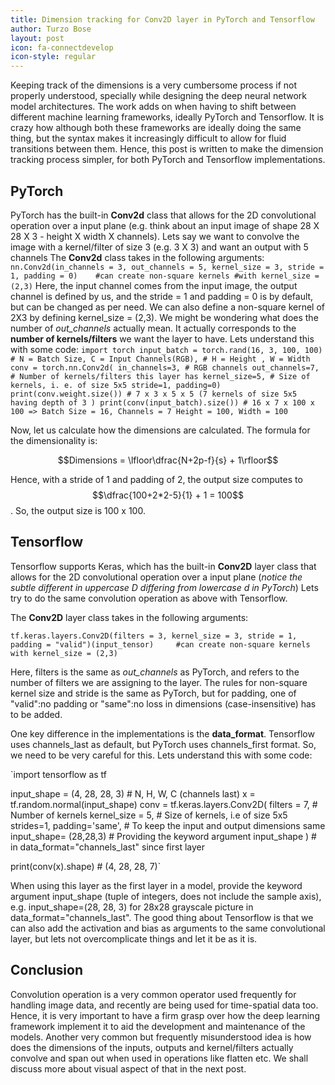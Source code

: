 ```yaml
---
title: Dimension tracking for Conv2D layer in PyTorch and Tensorflow
author: Turzo Bose
layout: post
icon: fa-connectdevelop
icon-style: regular
---
```

Keeping track of the dimensions is a very cumbersome process if not properly understood, specially while designing the deep neural network model architectures. The work adds on when having to shift between different machine learning frameworks, ideally PyTorch and Tensorflow. It is crazy how although both these frameworks are ideally doing the same thing, but the syntax makes it increasingly difficult to allow for fluid transitions between them. Hence, this post is written to make the dimension tracking process simpler, for both PyTorch and Tensorflow implementations.

## PyTorch

PyTorch has the built-in **Conv2d** class that allows for the 2D convolutional operation over a input plane (e.g. think about an input image of shape 28 X 28 X 3 - height X width X channels).
Lets say we want to convolve the image with a kernel/filter of size 3 (e.g. 3 X 3) and want an output with 5 channels
The **Conv2d** class takes in the following arguments:
`nn.Conv2d(in_channels = 3, out_channels = 5, kernel_size = 3,
          stride = 1, padding = 0)    #can create non-square kernels
                                      #with kernel_size = (2,3)`
Here, the input channel comes from the input image, the output channel is defined by us, and the stride = 1 and padding = 0 is by default, but can be changed as per need. We can also define a non-square kernel of 2X3 by defining kernel_size = (2,3).
We might be wondering what does the number of *out_channels* actually mean. It actually corresponds to the **number of kernels/filters** we want the layer to have. Lets understand this with some code:
`import torch
input_batch = torch.rand(16, 3, 100, 100) # N = Batch Size, C = Input Channels(RGB),
                                    # H = Height , W = Width
conv = torch.nn.Conv2d(
		in_channels=3, # RGB channels
		out_channels=7, # Number of kernels/filters this layer has
		kernel_size=5, # Size of kernels, i. e. of size 5x5
		stride=1,
		padding=0)
print(conv.weight.size()) # 7 x 3 x 5 x 5 (7 kernels of size 5x5 having depth of 3 )
print(conv(input_batch).size()) # 16 x 7 x 100 x 100 => Batch Size = 16, Channels = 7
                                                        Height = 100, Width = 100`

Now, let us calculate how the dimensions are calculated. The formula for the dimensionality is:

$$Dimensions = \lfloor\dfrac{N+2p-f}{s} + 1\rfloor$$

Hence, with a stride of 1 and padding of 2, the output size computes to $$\dfrac{100+2*2-5}{1} + 1 = 100$$. So, the output size is 100 x 100.

## Tensorflow

Tensorflow supports Keras, which has the built-in **Conv2D** layer class that allows for the 2D convolutional operation over a input plane (*notice the subtle different in uppercase D differing from lowercase d in PyTorch*)
Lets try to do the same convolution operation as above with Tensorflow.

The **Conv2D** layer class takes in the following arguments:

`tf.keras.layers.Conv2D(filters = 3, kernel_size = 3, stride = 1, padding = "valid")(input_tensor)     #can create non-square kernels with kernel_size = (2,3)`

Here, filters is the same as *out_channels* as PyTorch, and refers to the number of filters we are assigning to the layer. The rules for non-square kernel size and stride is the same as PyTorch, but for padding, one of "valid":no padding or "same":no loss in dimensions (case-insensitive) has to be added.

One key difference in the implementations is the **data_format**. Tensorflow uses channels_last as default, but PyTorch uses channels_first format. So, we need to be very careful for this. Lets understand this with some code:

`import tensorflow as tf

input_shape = (4, 28, 28, 3)  # N, H, W, C (channels last)
x = tf.random.normal(input_shape)
conv = tf.keras.layers.Conv2D(
    filters = 7, # Number of kernels
    kernel_size = 5, # Size of kernels, i.e of size 5x5
    strides=1,
    padding='same',   # To keep the input and output dimensions same
    input_shape= (28,28,3)  # Providing the keyword argument input_shape
    )                       # in data_format="channels_last" since first layer


print(conv(x).shape) # (4, 28, 28, 7)`

When using this layer as the first layer in a model, provide the keyword argument input_shape (tuple of integers, does not include the sample axis), e.g. input_shape=(28, 28, 3) for 28x28 grayscale picture in data_format="channels_last". The good thing about Tensorflow is that we can also add the activation and bias as arguments to the same convolutional layer, but lets not overcomplicate things and let it be as it is.

## Conclusion
Convolution operation is a very common operator used frequently for handling image data, and recently are being used for time-spatial data too. Hence, it is very important to have a firm grasp over how the deep learning framework implement it to aid the development and maintenance of the models. Another very common but frequently misunderstood idea is how does the dimensions of the inputs, outputs and kernel/filters actually convolve and span out when used in operations like flatten etc. We shall discuss more about visual aspect of that in the next post.  

